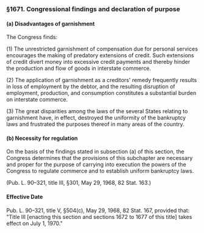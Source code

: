 ### §1671. Congressional findings and declaration of purpose ###

#### (a) Disadvantages of garnishment ####

The Congress finds:

(1) The unrestricted garnishment of compensation due for personal services encourages the making of predatory extensions of credit. Such extensions of credit divert money into excessive credit payments and thereby hinder the production and flow of goods in interstate commerce.

(2) The application of garnishment as a creditors' remedy frequently results in loss of employment by the debtor, and the resulting disruption of employment, production, and consumption constitutes a substantial burden on interstate commerce.

(3) The great disparities among the laws of the several States relating to garnishment have, in effect, destroyed the uniformity of the bankruptcy laws and frustrated the purposes thereof in many areas of the country.

#### (b) Necessity for regulation ####

On the basis of the findings stated in subsection (a) of this section, the Congress determines that the provisions of this subchapter are necessary and proper for the purpose of carrying into execution the powers of the Congress to regulate commerce and to establish uniform bankruptcy laws.

(Pub. L. 90–321, title III, §301, May 29, 1968, 82 Stat. 163.)

#### Effective Date ####

Pub. L. 90–321, title V, §504(c), May 29, 1968, 82 Stat. 167, provided that: "Title III [enacting this section and sections 1672 to 1677 of this title] takes effect on July 1, 1970."
